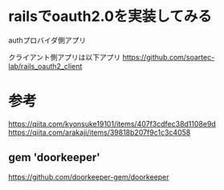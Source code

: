 # railsでoauth2.0を実装してみる
authプロバイダ側アプリ

クライアント側アプリは以下アプリ
https://github.com/soartec-lab/rails_oauth2_client

# 参考
https://qiita.com/kyonsuke19101/items/407f3cdfec38d1108e9d
https://qiita.com/arakaji/items/39818b207f9c1c3c4058

## gem 'doorkeeper'

https://github.com/doorkeeper-gem/doorkeeper
